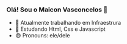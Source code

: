 ### Olá! Sou o Maicon Vasconcelos 👋

- 🔭 Atualmente trabalhando em Infraestrura
- 🌱 Estudando Html, Css e Javascript
- 😄 Pronouns: ele/dele
